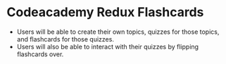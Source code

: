 # Codeacademy Redux Flashcards

* Users will be able to create their own topics, quizzes for those topics, and flashcards for those quizzes.
* Users will also be able to interact with their quizzes by flipping flashcards over.

